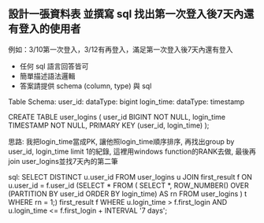 ## 設計一張資料表 並撰寫 sql 找出第一次登入後7天內還有登入的使用者 ##
例如：3/10第一次登入，3/12有再登入，滿足第一次登入後7天內還有登入

   - 任何 sql 語言回答皆可 
   - 簡單描述語法邏輯
   - 答案請提供 schema (column, type) 與 sql 

Table Schema:
   user_id:
      dataType: bigint
   login_time:
      dataType: timestamp

   CREATE TABLE user_logins (
      user_id BIGINT NOT NULL,
      login_time TIMESTAMP NOT NULL,
      PRIMARY KEY (user_id, login_time)
   );

思路:
   我把login_time當成PK, 讓他照login_time順序排序, 再找出group by user_id, login_time limit 1的紀錄, 這裡用windows function的RANK去做, 最後再join user_logins並找7天內的第二筆

sql:
   SELECT DISTINCT u.user_id
   FROM user_logins u
   JOIN first_result f ON u.user_id = f.user_id
      (SELECT *
      FROM (
         SELECT *, ROW_NUMBER() OVER (PARTITION BY user_id ORDER BY login_time) AS rn
         FROM user_logins
      ) t
      WHERE rn = 1;) first_result f
   WHERE u.login_time > f.first_login
   AND u.login_time <= f.first_login + INTERVAL '7 days';


